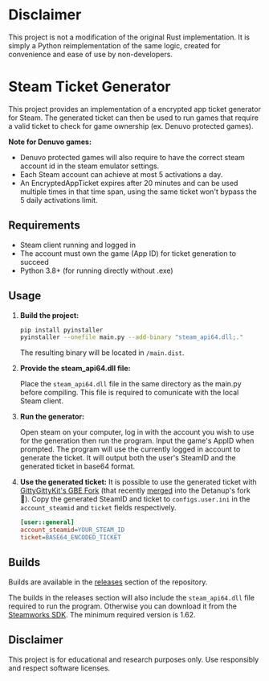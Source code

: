 # Disclaimer
This project is not a modification of the original Rust implementation.
It is simply a Python reimplementation of the same logic, created for convenience and ease of use by non-developers.

# Steam Ticket Generator

This project provides an implementation of a encrypted app ticket generator for Steam. The generated ticket can then be used to run games that require a valid ticket to check for game ownership (ex. Denuvo protected games).

**Note for Denuvo games:**
 - Denuvo protected games will also require to have the correct steam account id in the steam emulator settings.
 - Each Steam account can achieve at most 5 activations a day.
 - An EncryptedAppTicket expires after 20 minutes and can be used multiple times in that time span, using the same ticket won't bypass the 5 daily activations limit.

## Requirements
- Steam client running and logged in
- The account must own the game (App ID) for ticket generation to succeed
- Python 3.8+ (for running directly without .exe)

## Usage

1. **Build the project:**

    ```sh
    pip install pyinstaller
    pyinstaller --onefile main.py --add-binary "steam_api64.dll;."
    ```

    The resulting binary will be located in `/main.dist`.

2. **Provide the steam_api64.dll file:**

    Place the `steam_api64.dll` file in the same directory as the main.py before compiling. This file is required to comunicate with the local Steam client.

3. **Run the generator:**

    Open steam on your computer, log in with the account you wish to use for the generation then run the program.
    Input the game's AppID when prompted. The program will use the currently logged in account to generate the ticket.
    It will output both the user's SteamID and the generated ticket in base64 format.

4. **Use the generated ticket:**
    It is possible to use the generated ticket with [GittyGittyKit's GBE Fork](https://github.com/GittyGittyKit/gbe_fork/releases) (that recently [merged](https://github.com/Detanup01/gbe_fork/pull/274) into the Detanup's fork 🎉).
    Copy the generated SteamID and ticket to `configs.user.ini` in the `account_steamid` and `ticket` fields respectively.
    ```ini
    [user::general]
    account_steamid=YOUR_STEAM_ID
    ticket=BASE64_ENCODED_TICKET
    ```

## Builds

Builds are available in the [releases](https://github.com/xacgbeta/steam-ticket-python-version/releases/tag/1.1.2) section of the repository.

The builds in the releases section will also include the `steam_api64.dll` file required to run the program. Otherwise you can download it from the [Steamworks SDK](https://partner.steamgames.com/doc/sdk). The minimum required version is 1.62.

## Disclaimer

This project is for educational and research purposes only. Use responsibly and respect software licenses.
